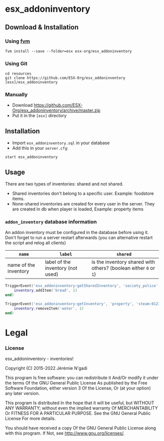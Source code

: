 # esx_addoninventory

## Download & Installation

### Using [fvm](https://github.com/qlaffont/fvm-installer)
```
fvm install --save --folder=esx esx-org/esx_addoninventory
```

### Using Git
```
cd resources
git clone https://github.com/ESX-Org/esx_addoninventory [esx]/esx_addoninventory
```

### Manually
- Download https://github.com/ESX-Org/esx_addoninventory/archive/master.zip
- Put it in the `[esx]` directory

## Installation
- Import `esx_addoninventory.sql` in your database
- Add this in your `server.cfg`:

```
start esx_addoninventory
```

## Usage
There are two types of inventories: shared and not shared.

- Shared inventories don't belong to a specific user. Example: foodstore items.
- None-shared inventories are created for every user in the server. They are created in db when player is loaded, Example: property items

### `addon_inventory` database information
An addon inventory must be configured in the database before using it. Don't forget to run a server restart afterwards (you can alternative restart the script and relog all clients)

| `name`   | `label` | `shared` |
| -------- | ------- | -------- |
| name of the inventory | label of the inventory (not used) | is the inventory shared with others? (boolean either `0` or `1`) |

```lua
TriggerEvent('esx_addoninventory:getSharedInventory', 'society_police', function(inventory)
	inventory.addItem('bread', 1)
end)

TriggerEvent('esx_addoninventory:getInventory', 'property', 'steam:0123456789', function(inventory)
	inventory.removeItem('water', 1)
end)

```
# Legal
### License
esx_addoninventory - inventories!

Copyright (C) 2015-2022 Jérémie N'gadi

This program Is free software: you can redistribute it And/Or modify it under the terms Of the GNU General Public License As published by the Free Software Foundation, either version 3 Of the License, Or (at your option) any later version.

This program Is distributed In the hope that it will be useful, but WITHOUT ANY WARRANTY; without even the implied warranty Of MERCHANTABILITY Or FITNESS FOR A PARTICULAR PURPOSE. See the GNU General Public License For more details.

You should have received a copy Of the GNU General Public License along with this program. If Not, see http://www.gnu.org/licenses/.